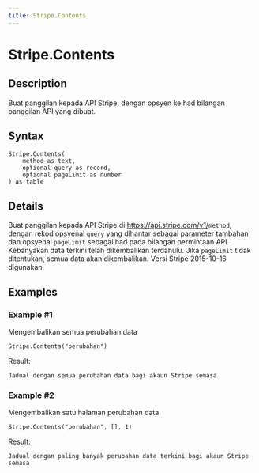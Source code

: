 ```yaml
---
title: Stripe.Contents
---
```


# Stripe.Contents


## Description

Buat panggilan kepada API Stripe, dengan opsyen ke had bilangan panggilan API yang dibuat.


## Syntax

```powerquery
Stripe.Contents(
    method as text,
    optional query as record,
    optional pageLimit as number
) as table
```


## Details

Buat panggilan kepada API Stripe di https://api.stripe.com/v1/<code>method</code>, dengan rekod opsyenal <code>query</code> yang dihantar sebagai parameter tambahan dan opsyenal <code>pageLimit</code> sebagai had pada bilangan permintaan API. Kebanyakan data terkini telah dikembalikan terdahulu. Jika <code>pageLimit</code> tidak ditentukan, semua data akan dikembalikan. Versi Stripe 2015-10-16 digunakan.


## Examples

### Example #1 
Mengembalikan semua perubahan data
```powerquery
Stripe.Contents("perubahan")
```

Result: 
```powerquery
Jadual dengan semua perubahan data bagi akaun Stripe semasa
```


### Example #2 
Mengembalikan satu halaman perubahan data
```powerquery
Stripe.Contents("perubahan", [], 1)
```

Result: 
```powerquery
Jadual dengan paling banyak perubahan data terkini bagi akaun Stripe semasa
```



